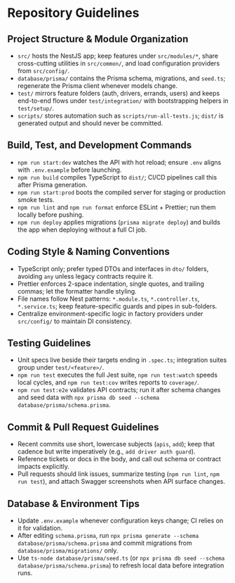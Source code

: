# Repository Guidelines

## Project Structure & Module Organization
- `src/` hosts the NestJS app; keep features under `src/modules/*`, share cross-cutting utilities in `src/common/`, and load configuration providers from `src/config/`.
- `database/prisma/` contains the Prisma schema, migrations, and `seed.ts`; regenerate the Prisma client whenever models change.
- `test/` mirrors feature folders (auth, drivers, errands, users) and keeps end-to-end flows under `test/integration/` with bootstrapping helpers in `test/setup/`.
- `scripts/` stores automation such as `scripts/run-all-tests.js`; `dist/` is generated output and should never be committed.

## Build, Test, and Development Commands
- `npm run start:dev` watches the API with hot reload; ensure `.env` aligns with `.env.example` before launching.
- `npm run build` compiles TypeScript to `dist/`; CI/CD pipelines call this after Prisma generation.
- `npm run start:prod` boots the compiled server for staging or production smoke tests.
- `npm run lint` and `npm run format` enforce ESLint + Prettier; run them locally before pushing.
- `npm run deploy` applies migrations (`prisma migrate deploy`) and builds the app when deploying without a full CI job.

## Coding Style & Naming Conventions
- TypeScript only; prefer typed DTOs and interfaces in `dto/` folders, avoiding `any` unless legacy contracts require it.
- Prettier enforces 2-space indentation, single quotes, and trailing commas; let the formatter handle styling.
- File names follow Nest patterns: `*.module.ts`, `*.controller.ts`, `*.service.ts`; keep feature-specific guards and pipes in sub-folders.
- Centralize environment-specific logic in factory providers under `src/config/` to maintain DI consistency.

## Testing Guidelines
- Unit specs live beside their targets ending in `.spec.ts`; integration suites group under `test/<feature>/`.
- `npm run test` executes the full Jest suite, `npm run test:watch` speeds local cycles, and `npm run test:cov` writes reports to `coverage/`.
- `npm run test:e2e` validates API contracts; run it after schema changes and seed data with `npx prisma db seed --schema database/prisma/schema.prisma`.

## Commit & Pull Request Guidelines
- Recent commits use short, lowercase subjects (`apis`, `add`); keep that cadence but write imperatively (e.g., `add driver auth guard`).
- Reference tickets or docs in the body, and call out schema or contract impacts explicitly.
- Pull requests should link issues, summarize testing (`npm run lint`, `npm run test`), and attach Swagger screenshots when API surface changes.

## Database & Environment Tips
- Update `.env.example` whenever configuration keys change; CI relies on it for validation.
- After editing `schema.prisma`, run `npx prisma generate --schema database/prisma/schema.prisma` and commit migrations from `database/prisma/migrations/` only.
- Use `ts-node database/prisma/seed.ts` (or `npx prisma db seed --schema database/prisma/schema.prisma`) to refresh local data before integration runs.
